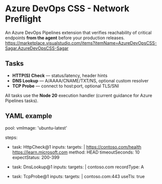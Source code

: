 
# Azure DevOps CSS - Network Preflight

An Azure DevOps Pipelines extension that verifies reachability of critical endpoints **from the agent** before your production releases.
https://marketplace.visualstudio.com/items?itemName=AzureDevOpsCSS-Sagar.AzureDevOpsCSS-Sagar

## Tasks
- **HTTP(S) Check** — status/latency, header hints
- **DNS Lookup** — A/AAAA/CNAME/TXT/NS, optional custom resolver
- **TCP Probe** — connect to host:port, optional TLS/SNI

All tasks use the **Node 20** execution handler (current guidance for Azure Pipelines tasks).  

## YAML example

pool:
  vmImage: 'ubuntu-latest'

steps:
  - task: HttpCheck@1
    inputs:
      targets: |
        https://contoso.com/health
        https://learn.microsoft.com
      method: HEAD
      timeoutSeconds: 10
      expectStatus: 200-399

  - task: DnsLookup@1
    inputs:
      targets: |
        contoso.com
      recordType: A

  - task: TcpProbe@1
    inputs:
      targets: |
        contoso.com:443
      useTls: true